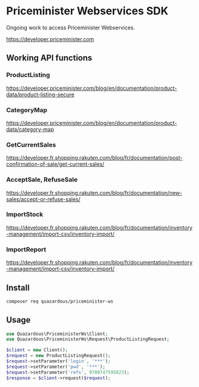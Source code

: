 # Priceminister Webservices SDK

Ongoing work to access Priceminister Webservices.

https://developer.priceminister.com

## Working API functions

### ProductListing
https://developer.priceminister.com/blog/en/documentation/product-data/product-listing-secure

### CategoryMap
https://developer.priceminister.com/blog/en/documentation/product-data/category-map

### GetCurrentSales
https://developer.fr.shopping.rakuten.com/blog/fr/documentation/post-confirmation-of-sale/get-current-sales/

### AcceptSale, RefuseSale
https://developer.fr.shopping.rakuten.com/blog/fr/documentation/new-sales/accept-or-refuse-sales/

### ImportStock
https://developer.fr.shopping.rakuten.com/blog/fr/documentation/inventory-management/import-csv/inventory-import/

### ImportReport
https://developer.fr.shopping.rakuten.com/blog/fr/documentation/inventory-management/import-csv/inventory-import/

## Install

```bash
composer req quazardous/priceminister-ws
```

## Usage

```php
use Quazardous\PriceministerWs\Client;
use Quazardous\PriceministerWs\Request\ProductListingRequest;

$client = new Client();
$request = new ProductListingRequest();
$request->setParameter('login', '***');
$request->setParameter('pwd', '***');
$request->setParameter('refs', 9780747595823);
$response = $client->request($request);
```
